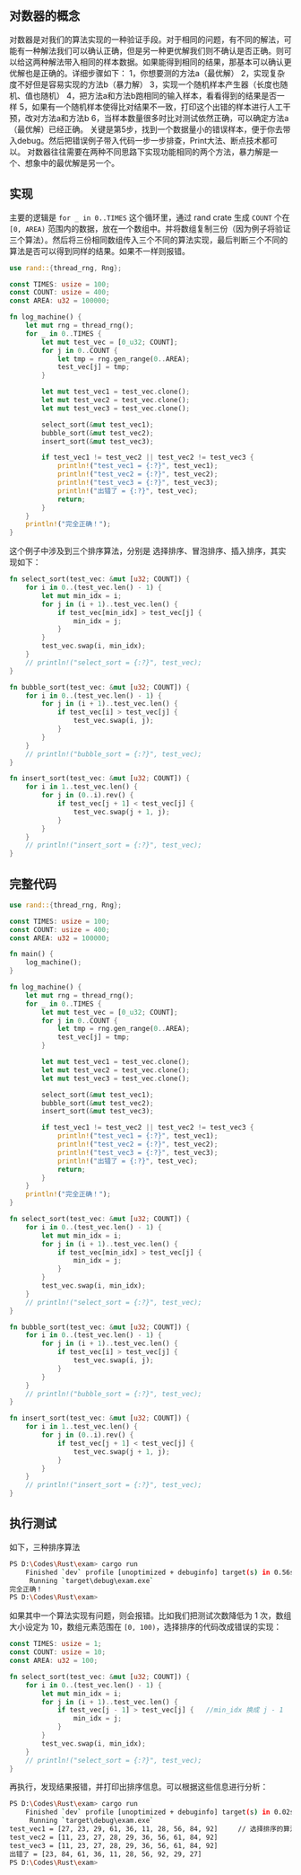 ## 对数器的概念
对数器是对我们的算法实现的一种验证手段。对于相同的问题，有不同的解法，可能有一种解法我们可以确认正确，但是另一种更优解我们则不确认是否正确。则可以给这两种解法带入相同的样本数据。如果能得到相同的结果，那基本可以确认更优解也是正确的。详细步骤如下：
1，你想要测的方法a（最优解）
2，实现复杂度不好但是容易实现的方法b（暴力解）
3，实现一个随机样本产生器（长度也随机、值也随机）
4，把方法a和方法b跑相同的输入样本，看看得到的结果是否一样
5，如果有一个随机样本使得比对结果不一致，打印这个出错的样本进行人工干预，改对方法a和方法b
6，当样本数量很多时比对测试依然正确，可以确定方法a（最优解）已经正确。
关键是第5步，找到一个数据量小的错误样本，便于你去带入debug。然后把错误例子带入代码一步一步排查，Print大法、断点技术都可以。
对数器往往需要在两种不同思路下实现功能相同的两个方法，暴力解是一个、想象中的最优解是另一个。
## 实现
主要的逻辑是 `for _ in 0..TIMES` 这个循环里，通过 rand crate 生成 `COUNT` 个在 `[0, AREA)` 范围内的数据，放在一个数组中。并将数组复制三份（因为例子将验证三个算法）。然后将三份相同数组传入三个不同的算法实现，最后判断三个不同的算法是否可以得到同样的结果。如果不一样则报错。
```rust
use rand::{thread_rng, Rng};

const TIMES: usize = 100;
const COUNT: usize = 400;
const AREA: u32 = 100000;

fn log_machine() {
    let mut rng = thread_rng();
    for _ in 0..TIMES {
        let mut test_vec = [0_u32; COUNT];
        for j in 0..COUNT {
            let tmp = rng.gen_range(0..AREA);
            test_vec[j] = tmp;
        }

        let mut test_vec1 = test_vec.clone();
        let mut test_vec2 = test_vec.clone();
        let mut test_vec3 = test_vec.clone();

        select_sort(&mut test_vec1);
        bubble_sort(&mut test_vec2);
        insert_sort(&mut test_vec3);

        if test_vec1 != test_vec2 || test_vec2 != test_vec3 {
            println!("test_vec1 = {:?}", test_vec1);
            println!("test_vec2 = {:?}", test_vec2);
            println!("test_vec3 = {:?}", test_vec3);
            println!("出错了 = {:?}", test_vec);
            return;
        }
    }
    println!("完全正确！");
}
```
这个例子中涉及到三个排序算法，分别是 选择排序、冒泡排序、插入排序，其实现如下：
```rust
fn select_sort(test_vec: &mut [u32; COUNT]) {
    for i in 0..(test_vec.len() - 1) {
        let mut min_idx = i;
        for j in (i + 1)..test_vec.len() {
            if test_vec[min_idx] > test_vec[j] {
                min_idx = j;
            }
        }
        test_vec.swap(i, min_idx);
    }
    // println!("select_sort = {:?}", test_vec);
}

fn bubble_sort(test_vec: &mut [u32; COUNT]) {
    for i in 0..(test_vec.len() - 1) {
        for j in (i + 1)..test_vec.len() {
            if test_vec[i] > test_vec[j] {
                test_vec.swap(i, j);
            }
        }
    }
    // println!("bubble_sort = {:?}", test_vec);
}

fn insert_sort(test_vec: &mut [u32; COUNT]) {
    for i in 1..test_vec.len() {
        for j in (0..i).rev() {
            if test_vec[j + 1] < test_vec[j] {
                test_vec.swap(j + 1, j);
            }
        }
    }
    // println!("insert_sort = {:?}", test_vec);
}
```
## 完整代码
```rust
use rand::{thread_rng, Rng};

const TIMES: usize = 100;
const COUNT: usize = 400;
const AREA: u32 = 100000;

fn main() {
    log_machine();
}

fn log_machine() {
    let mut rng = thread_rng();
    for _ in 0..TIMES {
        let mut test_vec = [0_u32; COUNT];
        for j in 0..COUNT {
            let tmp = rng.gen_range(0..AREA);
            test_vec[j] = tmp;
        }

        let mut test_vec1 = test_vec.clone();
        let mut test_vec2 = test_vec.clone();
        let mut test_vec3 = test_vec.clone();

        select_sort(&mut test_vec1);
        bubble_sort(&mut test_vec2);
        insert_sort(&mut test_vec3);

        if test_vec1 != test_vec2 || test_vec2 != test_vec3 {
            println!("test_vec1 = {:?}", test_vec1);
            println!("test_vec2 = {:?}", test_vec2);
            println!("test_vec3 = {:?}", test_vec3);
            println!("出错了 = {:?}", test_vec);
            return;
        }
    }
    println!("完全正确！");
}

fn select_sort(test_vec: &mut [u32; COUNT]) {
    for i in 0..(test_vec.len() - 1) {
        let mut min_idx = i;
        for j in (i + 1)..test_vec.len() {
            if test_vec[min_idx] > test_vec[j] {
                min_idx = j;
            }
        }
        test_vec.swap(i, min_idx);
    }
    // println!("select_sort = {:?}", test_vec);
}

fn bubble_sort(test_vec: &mut [u32; COUNT]) {
    for i in 0..(test_vec.len() - 1) {
        for j in (i + 1)..test_vec.len() {
            if test_vec[i] > test_vec[j] {
                test_vec.swap(i, j);
            }
        }
    }
    // println!("bubble_sort = {:?}", test_vec);
}

fn insert_sort(test_vec: &mut [u32; COUNT]) {
    for i in 1..test_vec.len() {
        for j in (0..i).rev() {
            if test_vec[j + 1] < test_vec[j] {
                test_vec.swap(j + 1, j);
            }
        }
    }
    // println!("insert_sort = {:?}", test_vec);
}

```
## 执行测试
如下，三种排序算法
```bash
PS D:\Codes\Rust\exam> cargo run
    Finished `dev` profile [unoptimized + debuginfo] target(s) in 0.56s
     Running `target\debug\exam.exe`
完全正确！
PS D:\Codes\Rust\exam>
```
如果其中一个算法实现有问题，则会报错。比如我们把测试次数降低为 1 次，数组大小设定为 10，数组元素范围在 `[0, 100)`，选择排序的代码改成错误的实现：
```rust
const TIMES: usize = 1;
const COUNT: usize = 10;
const AREA: u32 = 100;

fn select_sort(test_vec: &mut [u32; COUNT]) {
    for i in 0..(test_vec.len() - 1) {
        let mut min_idx = i;
        for j in (i + 1)..test_vec.len() {
            if test_vec[j - 1] > test_vec[j] {   //min_idx 换成 j - 1
                min_idx = j;
            }
        }
        test_vec.swap(i, min_idx);
    }
    // println!("select_sort = {:?}", test_vec);
}
```
再执行，发现结果报错，并打印出排序信息。可以根据这些信息进行分析：
```bash
PS D:\Codes\Rust\exam> cargo run
    Finished `dev` profile [unoptimized + debuginfo] target(s) in 0.02s
     Running `target\debug\exam.exe`
test_vec1 = [27, 23, 29, 61, 36, 11, 28, 56, 84, 92]     // 选择排序的算法有问题
test_vec2 = [11, 23, 27, 28, 29, 36, 56, 61, 84, 92]
test_vec3 = [11, 23, 27, 28, 29, 36, 56, 61, 84, 92]
出错了 = [23, 84, 61, 36, 11, 28, 56, 92, 29, 27]
PS D:\Codes\Rust\exam>
```